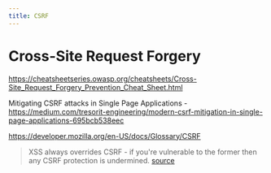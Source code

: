 ```yaml
---
title: CSRF
---
```


# Cross-Site Request Forgery

https://cheatsheetseries.owasp.org/cheatsheets/Cross-Site_Request_Forgery_Prevention_Cheat_Sheet.html

Mitigating CSRF attacks in Single Page Applications - https://medium.com/tresorit-engineering/modern-csrf-mitigation-in-single-page-applications-695bcb538eec

https://developer.mozilla.org/en-US/docs/Glossary/CSRF

> XSS always overrides CSRF - if you're vulnerable to the former then any CSRF protection is undermined. [source](https://security.stackexchange.com/questions/23371/csrf-protection-with-custom-headers-and-without-validating-token?rq=1#comment92195_23371)
